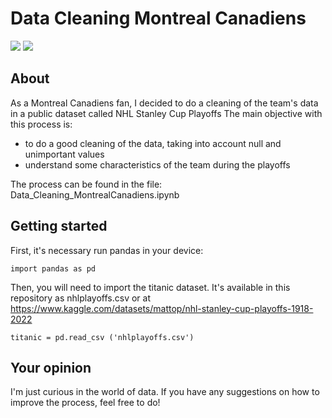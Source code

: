 # Data Cleaning Montreal Canadiens
<img src='https://media.d3.nhle.com/image/private/t_ratio16_9-size50/v1698081035/prd/assets/canadiens/assets/3067_Canadiens_com_23-24_05_1920x1080_rouge.jpg'>
<img  src='https://img.shields.io/badge/Colab-F9AB00?style=for-the-badge&logo=googlecolab&color=525252'>

## About 

As a Montreal Canadiens fan, I decided to do a cleaning of the team's data in a public dataset called NHL Stanley Cup Playoffs
The main objective with this process is:
* to do a good cleaning of the data, taking into account null and unimportant values <br />
* understand some characteristics of the team during the playoffs
  
The process can be found in the file: Data_Cleaning_MontrealCanadiens.ipynb

## Getting started
First, it's necessary run pandas in your device:
```
import pandas as pd
```
Then, you will need to import the titanic dataset. It's available in this repository as nhlplayoffs.csv or at https://www.kaggle.com/datasets/mattop/nhl-stanley-cup-playoffs-1918-2022
```
titanic = pd.read_csv ('nhlplayoffs.csv')
```

## Your opinion
I'm just curious in the world of data. If you have any suggestions on how to improve the process, feel free to do!
